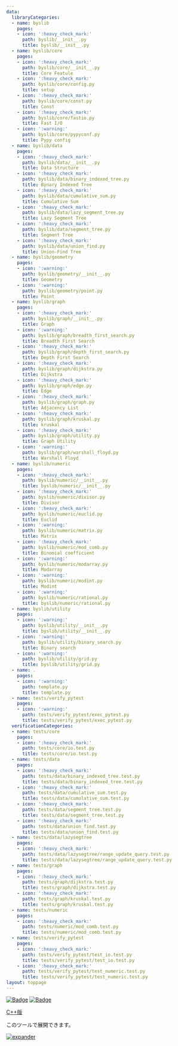 ```yaml
---
data:
  libraryCategories:
  - name: byslib
    pages:
    - icon: ':heavy_check_mark:'
      path: byslib/__init__.py
      title: byslib/__init__.py
  - name: byslib/core
    pages:
    - icon: ':heavy_check_mark:'
      path: byslib/core/__init__.py
      title: Core Featule
    - icon: ':heavy_check_mark:'
      path: byslib/core/config.py
      title: setup
    - icon: ':heavy_check_mark:'
      path: byslib/core/const.py
      title: Const
    - icon: ':heavy_check_mark:'
      path: byslib/core/fastio.py
      title: Fast I/O
    - icon: ':warning:'
      path: byslib/core/pypyconf.py
      title: Pypy config
  - name: byslib/data
    pages:
    - icon: ':heavy_check_mark:'
      path: byslib/data/__init__.py
      title: Data Structure
    - icon: ':heavy_check_mark:'
      path: byslib/data/binary_indexed_tree.py
      title: Bynary Indexed Tree
    - icon: ':heavy_check_mark:'
      path: byslib/data/cumulative_sum.py
      title: Cumulative Sum
    - icon: ':heavy_check_mark:'
      path: byslib/data/lazy_segment_tree.py
      title: Lazy Segment Tree
    - icon: ':heavy_check_mark:'
      path: byslib/data/segment_tree.py
      title: Segment Tree
    - icon: ':heavy_check_mark:'
      path: byslib/data/union_find.py
      title: Union-Find Tree
  - name: byslib/geometry
    pages:
    - icon: ':warning:'
      path: byslib/geometry/__init__.py
      title: Geometry
    - icon: ':warning:'
      path: byslib/geometry/point.py
      title: Point
  - name: byslib/graph
    pages:
    - icon: ':heavy_check_mark:'
      path: byslib/graph/__init__.py
      title: Graph
    - icon: ':warning:'
      path: byslib/graph/breadth_first_search.py
      title: Breadth First Search
    - icon: ':heavy_check_mark:'
      path: byslib/graph/depth_first_search.py
      title: Depth First Search
    - icon: ':heavy_check_mark:'
      path: byslib/graph/dijkstra.py
      title: Dijkstra
    - icon: ':heavy_check_mark:'
      path: byslib/graph/edge.py
      title: Edge
    - icon: ':heavy_check_mark:'
      path: byslib/graph/graph.py
      title: Adjacency List
    - icon: ':heavy_check_mark:'
      path: byslib/graph/kruskal.py
      title: kruskal
    - icon: ':heavy_check_mark:'
      path: byslib/graph/utility.py
      title: Graph Utility
    - icon: ':warning:'
      path: byslib/graph/warshall_floyd.py
      title: Warshall Floyd
  - name: byslib/numeric
    pages:
    - icon: ':heavy_check_mark:'
      path: byslib/numeric/__init__.py
      title: byslib/numeric/__init__.py
    - icon: ':heavy_check_mark:'
      path: byslib/numeric/divisor.py
      title: Divisor
    - icon: ':heavy_check_mark:'
      path: byslib/numeric/euclid.py
      title: Euclid
    - icon: ':warning:'
      path: byslib/numeric/matrix.py
      title: Matrix
    - icon: ':heavy_check_mark:'
      path: byslib/numeric/mod_comb.py
      title: Binomial coefficient
    - icon: ':warning:'
      path: byslib/numeric/modarray.py
      title: Modarray
    - icon: ':warning:'
      path: byslib/numeric/modint.py
      title: Modint
    - icon: ':warning:'
      path: byslib/numeric/rational.py
      title: byslib/numeric/rational.py
  - name: byslib/utility
    pages:
    - icon: ':warning:'
      path: byslib/utility/__init__.py
      title: byslib/utility/__init__.py
    - icon: ':warning:'
      path: byslib/utility/binary_search.py
      title: Binary search
    - icon: ':warning:'
      path: byslib/utility/grid.py
      title: byslib/utility/grid.py
  - name: .
    pages:
    - icon: ':warning:'
      path: template.py
      title: template.py
  - name: tests/verify_pytest
    pages:
    - icon: ':warning:'
      path: tests/verify_pytest/exec_pytest.py
      title: tests/verify_pytest/exec_pytest.py
  verificationCategories:
  - name: tests/core
    pages:
    - icon: ':heavy_check_mark:'
      path: tests/core/io.test.py
      title: tests/core/io.test.py
  - name: tests/data
    pages:
    - icon: ':heavy_check_mark:'
      path: tests/data/binary_indexed_tree.test.py
      title: tests/data/binary_indexed_tree.test.py
    - icon: ':heavy_check_mark:'
      path: tests/data/cumulative_sum.test.py
      title: tests/data/cumulative_sum.test.py
    - icon: ':heavy_check_mark:'
      path: tests/data/segment_tree.test.py
      title: tests/data/segment_tree.test.py
    - icon: ':heavy_check_mark:'
      path: tests/data/union_find.test.py
      title: tests/data/union_find.test.py
  - name: tests/data/lazysegtree
    pages:
    - icon: ':heavy_check_mark:'
      path: tests/data/lazysegtree/range_update_query.test.py
      title: tests/data/lazysegtree/range_update_query.test.py
  - name: tests/graph
    pages:
    - icon: ':heavy_check_mark:'
      path: tests/graph/dijkstra.test.py
      title: tests/graph/dijkstra.test.py
    - icon: ':heavy_check_mark:'
      path: tests/graph/kruskal.test.py
      title: tests/graph/kruskal.test.py
  - name: tests/numeric
    pages:
    - icon: ':heavy_check_mark:'
      path: tests/numeric/mod_comb.test.py
      title: tests/numeric/mod_comb.test.py
  - name: tests/verify_pytest
    pages:
    - icon: ':heavy_check_mark:'
      path: tests/verify_pytest/test_io.test.py
      title: tests/verify_pytest/test_io.test.py
    - icon: ':heavy_check_mark:'
      path: tests/verify_pytest/test_numeric.test.py
      title: tests/verify_pytest/test_numeric.test.py
layout: toppage
---
```

[![Badge](https://cp-logo.vercel.app/atcoder/bayashi_cl)](https://atcoder.jp/users/bayashi_cl)
[![Badge](https://cp-logo.vercel.app/codeforces/bayashi_cl)](https://codeforces.com/profile/bayashi_cl)

[C++版](https://bayashi-cl.github.io/byslib/)

このツールで展開できます。

[![expander](https://gh-card.dev/repos/bayashi-cl/expander.svg)](https://github.com/bayashi-cl/expander)
